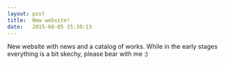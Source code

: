```yaml
---
layout: post
title:  New website!
date:   2015-08-05 15:30:13
---
```

New website with news and a catalog of works. While in the early stages everything is a bit skechy, please bear with me :)